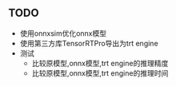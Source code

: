 


## TODO
- 使用onnxsim优化onnx模型
- 使用第三方库TensorRTPro导出为trt engine
- 测试
    - 比较原模型,onnx模型,trt engine的推理精度
    - 比较原模型,onnx模型,trt engine的推理时间